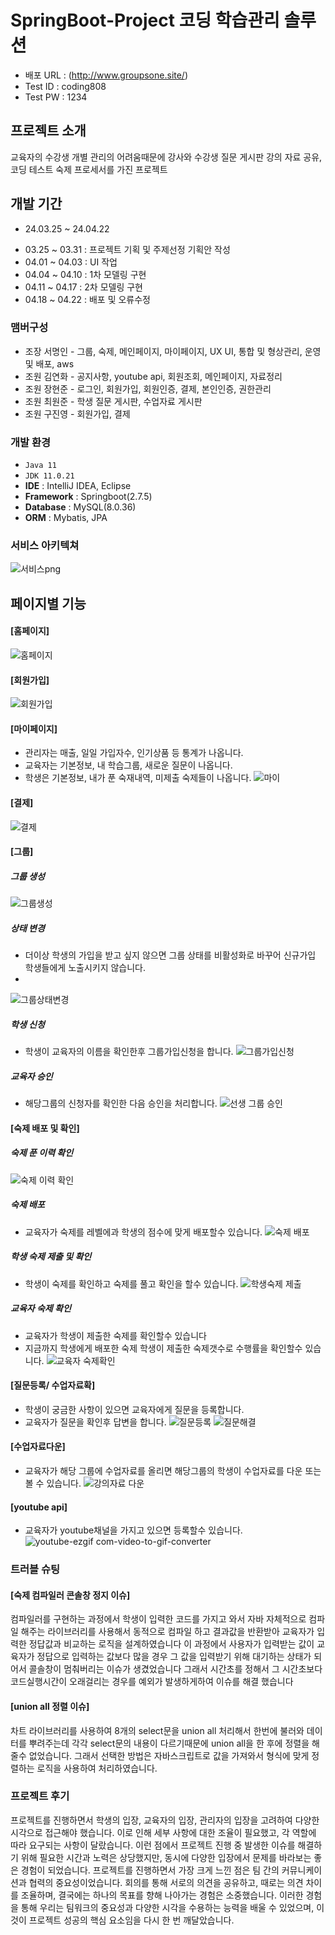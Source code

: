 # SpringBoot-Project 코딩 학습관리 솔루션
- 배포 URL : (http://www.groupsone.site/)
- Test ID : coding808
- Test PW : 1234

## 프로젝트 소개 
교육자의 수강생 개별 관리의 어려움때문에 강사와 수강생 질문 게시판
강의 자료 공유,코딩 테스트 숙제 프로세서를 가진 프로젝트

## 개발 기간
* 24.03.25 ~ 24.04.22
-  03.25 ~ 03.31 : 프로젝트 기획 및 주제선정 기획안 작성
-  04.01 ~ 04.03 : UI 작업
-  04.04 ~ 04.10 : 1차 모델링 구현
-  04.11 ~ 04.17 : 2차 모델링 구현
-  04.18 ~ 04.22 : 배포 및 오류수정

### 맴버구성
- 조장 서명인 - 그룹, 숙제, 메인페이지, 마이페이지, UX UI, 통합 및 형상관리, 운영및 배포, aws
- 조원 김연화 - 공지사항, youtube api, 회원조회, 메인페이지, 자료정리
- 조원 장현준 - 로그인, 회원가입, 회원인증, 결제, 본인인증, 권한관리
- 조원 최원준 - 학생 질문 게시판, 수업자료 게시판
- 조원 구진영 - 회원가입, 결제

### 개발 환경
- `Java 11`
- `JDK 11.0.21`
- **IDE** : IntelliJ IDEA, Eclipse
- **Framework** : Springboot(2.7.5)
- **Database** : MySQL(8.0.36)
- **ORM** : Mybatis, JPA

### 서비스 아키텍쳐
![서비스png](https://github.com/westco2/Groups/assets/148563632/fcc3a82d-dd9b-4763-84bc-e50c10b184f5)


## 페이지별 기능
#### [홈페이지]
![홈페이지](https://github.com/westco2/Groups/assets/148563632/ab70c7e1-0f81-4f38-b7fd-b16edc3eabf8)
#### [회원가입]
![회원가입](https://github.com/westco2/Groups/assets/148563632/50914439-d493-455f-a91f-3f531088f4b9)
#### [마이페이지]
- 관리자는 매출, 일일 가입자수, 인기상품 등 통계가 나옵니다.
- 교육자는 기본정보, 내 학습그룹, 새로운 질문이 나옵니다.
- 학생은 기본정보, 내가 푼 숙재내역, 미제출 숙제들이 나옵니다.
![마이](https://github.com/westco2/Groups/assets/148563632/ebad5132-640e-41ac-84df-bb5ebaa84802)
#### [결제]
![결제](https://github.com/westco2/Groups/assets/148563632/5fb4913d-e5d1-4847-a561-ec897ad59834)
#### [그룹]
##### 그룹 생성
![그룹생성](https://github.com/westco2/Groups/assets/148563632/99c388a9-72f9-470b-9085-622851496c30)
##### 상태 변경
- 더이상 학생의 가입을 받고 싶지 않으면 그룹 상태를 비활성화로 바꾸어 신규가입 학생들에게 노출시키지 않습니다.
- 
![그룹상태변경](https://github.com/westco2/Groups/assets/148563632/c1487ddb-57b9-47b7-8644-4f50cd68e9eb)
##### 학생 신청
- 학생이 교육자의 이름을 확인한후 그룹가입신청을 합니다.
![그룹가입신청](https://github.com/westco2/Groups/assets/148563632/3a65e703-2ee4-4500-86c7-8f372191fd69)
##### 교육자 승인
- 해당그룹의 신청자를 확인한 다음 승인을 처리합니다.
![선생 그룹 승인](https://github.com/westco2/Groups/assets/148563632/4266260d-2ecc-4b98-b38c-2151fc1d13b8)
#### [숙제 배포 및 확인]
##### 숙제 푼 이력 확인
![숙제 이력 확인](https://github.com/westco2/Groups/assets/148563632/b179c8fd-ea12-4a9f-b14e-a0d151873aeb)
##### 숙제 배포
- 교육자가 숙제를 레벨에과 학생의 점수에 맞게 배포할수 있습니다.
![숙제 배포](https://github.com/westco2/Groups/assets/148563632/535ba001-8fd7-4269-b69b-e13ff3205e69)

##### 학생 숙제 제출 및 확인
- 학생이 숙제를 확인하고 숙제를 풀고 확인을 할수 있습니다.
![학생숙제 제출](https://github.com/westco2/Groups/assets/148563632/2b26610d-3c4d-42fc-ae46-999a2f45a04a)

##### 교육자 숙제 확인
- 교육자가 학생이 제출한 숙제를 확인할수 있습니다
- 지금까지 학생에게 배포한 숙제 학생이 제출한 숙제갯수로 수행률을 확인할수 있습니다.
![교육자 숙제확인](https://github.com/westco2/Groups/assets/148563632/a3bf61d7-4e13-4fb3-a638-03b9ccc5fe52)
#### [질문등록/ 수업자료확]
- 학생이 궁금한 사항이 있으면 교육자에게 질문을 등록합니다.
- 교육자가 질문을 확인후 답변을 합니다.
![질문등록](https://github.com/westco2/Groups/assets/148563632/23eb947f-9552-4fe6-898d-9b60c6052258)
![질문해결](https://github.com/westco2/Groups/assets/148563632/fb983e22-a77d-40b5-81fc-bb6179c907fc)
#### [수업자료다운]
- 교육자가 해당 그룹에 수업자료를 올리면 해당그룹의 학생이 수업자료를 다운 또는 볼 수 있습니다.
![강의자료 다운](https://github.com/westco2/Groups/assets/148563632/395397a9-68e7-4e89-8125-3ad404655c9a)
#### [youtube api]
- 교육자가 youtube채널을 가지고 있으면 등록할수 있습니다.
![youtube-ezgif com-video-to-gif-converter](https://github.com/westco2/Groups/assets/148563632/b9978d5b-1d1d-479b-ae65-1aeaaa6f47cc)

### 트러블 슈팅
#### [숙제 컴파일러 콘솔창 정지 이슈]
컴파일러를 구현하는 과정에서 학생이 입력한 코드를 가지고 와서 자바 자체적으로 컴파일 해주는 라이브러리를 사용해서 동적으로 컴파일 하고 결과값을 반환받아 교육자가 입력한 정답값과 
비교하는 로직을 설계하였습니다 이 과정에서 사용자가 입력받는 값이 교육자가 정답으로 입력하는 값보다 많을 경우 그 값을 입력받기 위해 대기하는 상태가 되어서 콜솔창이 멈춰버리는 이슈가 생겼었습니다
그래서 시간초를 정해서 그 시간초보다 코드실행시간이 오래걸리는 경우를 예외가 발생하게하여 이슈를 해결 했습니다
#### [union all 정렬 이슈]
차트 라이브러리를 사용하여 8개의 select문을 union all 처리해서 한번에 불러와 데이터를 뿌려주는데 각각 select문의 내용이 다르기때문에 union all을 한 후에 정렬을 해줄수 없었습니다. 
그래서 선택한 방법은 자바스크립트로 값을 가져와서 형식에 맞게 정렬하는 로직을 사용하여 처리하였습니다. 

### 프로젝트 후기

프로젝트를 진행하면서 학생의 입장, 교육자의 입장, 관리자의 입장을 고려하여 다양한 시각으로 접근해야 했습니다. 이로 인해 세부 사항에 대한 조율이 필요했고, 각 역할에 따라 요구되는 사항이 달랐습니다. 이런 점에서 프로젝트 진행 중 발생한 이슈를 해결하기 위해 필요한 시간과 노력은 상당했지만, 동시에 다양한 입장에서 문제를 바라보는 좋은 경험이 되었습니다.
프로젝트를 진행하면서 가장 크게 느낀 점은 팀 간의 커뮤니케이션과 협력의 중요성이었습니다. 회의를 통해 서로의 의견을 공유하고, 때로는 의견 차이를 조율하며, 결국에는 하나의 목표를 향해 나아가는 경험은 소중했습니다. 이러한 경험을 통해 우리는 팀워크의 중요성과 다양한 시각을 수용하는 능력을 배울 수 있었으며, 이것이 프로젝트 성공의 핵심 요소임을 다시 한 번 깨달았습니다.








